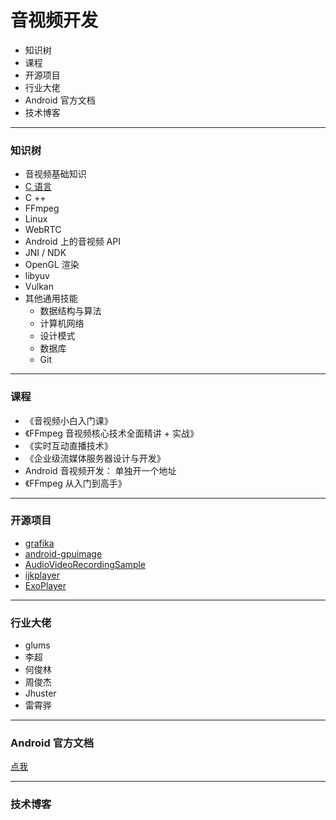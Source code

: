 # 音视频开发

- 知识树
- 课程
- 开源项目
- 行业大佬
- Android 官方文档
- 技术博客

---

### 知识树

- 音视频基础知识
- [C 语言](https://github.com/kamaihamaiha/immoc_for_c.git)
- C ++
- FFmpeg
- Linux
- WebRTC
- Android 上的音视频 API
- JNI / NDK
- OpenGL 渲染
- libyuv
- Vulkan
- 其他通用技能
  - 数据结构与算法
  - 计算机网络
  - 设计模式
  - 数据库
  - Git

---

### 课程

- 《音视频小白入门课》
- 《FFmpeg 音视频核心技术全面精讲 + 实战》
- 《实时互动直播技术》
- 《企业级流媒体服务器设计与开发》
- Android 音视频开发： 单独开一个地址
- 《FFmpeg 从入门到高手》

---

### 开源项目

- [grafika](https://github.com/google/grafika)
- [android-gpuimage](https://github.com/cats-oss/android-gpuimage)
- [AudioVideoRecordingSample](http://AudioVideoRecordingSample)
- [ijkplayer](https://github.com/bilibili/ijkplayer)
- [ExoPlayer](https://github.com/google/ExoPlayer)

---

### 行业大佬

- glums
- 李超
- 何俊林
- 周俊杰
- Jhuster
- 雷霄骅

---

### Android 官方文档

[点我](https://developer.android.com/guide/topics/media)

---

### 技术博客

